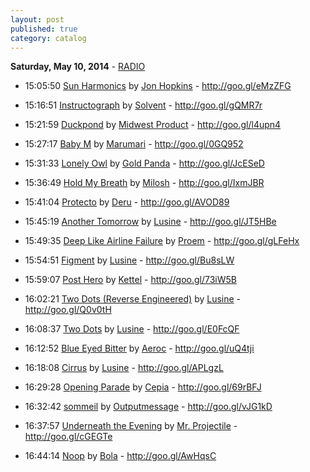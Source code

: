 ```yaml
---
layout: post
published: true
category: catalog
---
```


**Saturday, May 10, 2014** - [RADIO](/2014/05/10/lusine-radio)

*   15:05:50  [Sun Harmonics](http://goo.gl/Hzk3P0) by [Jon Hopkins](http://www.last.fm/music/Jon+Hopkins) - http://goo.gl/eMzZFG

*   15:16:51  [Instructograph](http://goo.gl/0TDlUc) by [Solvent](http://www.last.fm/music/Solvent) - http://goo.gl/gQMR7r

*   15:21:59  [Duckpond](http://goo.gl/ou8O7H) by [Midwest Product](http://www.last.fm/music/Midwest+Product) - http://goo.gl/l4upn4

*   15:27:17  [Baby M](http://goo.gl/SF6WcQ) by [Marumari](http://www.last.fm/music/Marumari) - http://goo.gl/0GQ952

*   15:31:33  [Lonely Owl](http://goo.gl/msZmIz) by [Gold Panda](http://www.last.fm/music/Gold+Panda) - http://goo.gl/JcESeD

*   15:36:49  [Hold My Breath](http://goo.gl/b6Uvvs) by [Milosh](http://www.last.fm/music/Milosh) - http://goo.gl/IxmJBR

*   15:41:04  [Protecto](http://goo.gl/NNXkk7) by [Deru](http://www.last.fm/music/Deru) - http://goo.gl/AVOD89

*   15:45:19  [Another Tomorrow](http://goo.gl/K9jxMZ) by [Lusine](http://www.last.fm/music/Lusine) - http://goo.gl/JT5HBe

*   15:49:35  [Deep Like Airline Failure](http://goo.gl/fpmZqp) by [Proem](http://www.last.fm/music/Proem) - http://goo.gl/gLFeHx

*   15:54:51  [Figment](http://goo.gl/MMAzP9) by [Lusine](http://www.last.fm/music/Lusine) - http://goo.gl/Bu8sLW

*   15:59:07  [Post Hero](http://goo.gl/iFeIoO) by [Kettel](http://www.last.fm/music/Kettel) - http://goo.gl/73iW5B

*   16:02:21  [Two Dots (Reverse Engineered)](http://goo.gl/06zvsR) by [Lusine](http://www.last.fm/music/Lusine) - http://goo.gl/Q0v0tH

*   16:08:37  [Two Dots](http://goo.gl/wd4Wdo) by [Lusine](http://www.last.fm/music/Lusine) - http://goo.gl/E0FcQF

*   16:12:52  [Blue Eyed Bitter](http://goo.gl/AXgth0) by [Aeroc](http://www.last.fm/music/Aeroc) - http://goo.gl/uQ4tji

*   16:18:08  [Cirrus](http://goo.gl/0Cf83K) by [Lusine](http://www.last.fm/music/Lusine) - http://goo.gl/APLgzL

*   16:29:28  [Opening Parade](http://goo.gl/v0qbEi) by [Cepia](http://www.last.fm/music/Cepia) - http://goo.gl/69rBFJ

*   16:32:42  [sommeil](http://goo.gl/HeVZiy) by [Outputmessage](http://www.last.fm/music/Outputmessage) - http://goo.gl/vJG1kD

*   16:37:57  [Underneath the Evening](http://goo.gl/Og8xBD) by [Mr. Projectile](http://www.last.fm/music/Mr.+Projectile) - http://goo.gl/cGEGTe

*   16:44:14  [Noop](http://goo.gl/3wOX0X) by [Bola](http://www.last.fm/music/Bola) - http://goo.gl/AwHqsC

